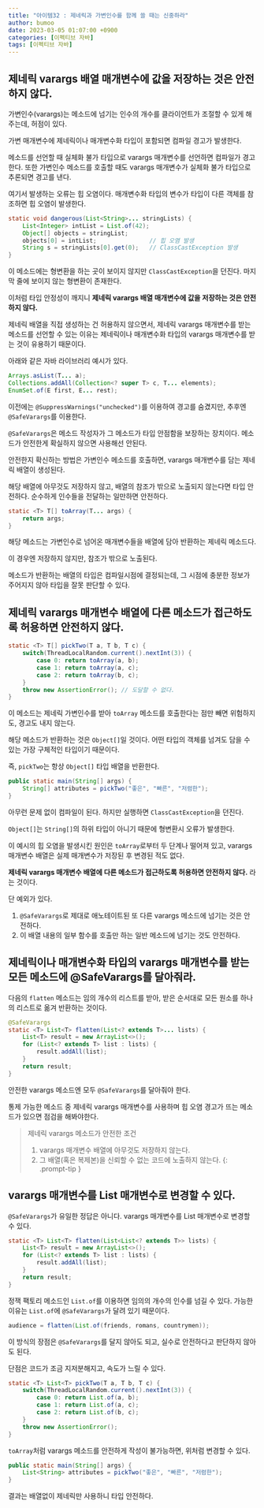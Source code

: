 ```yaml
---
title: "아이템32 : 제네릭과 가변인수를 함께 쓸 때는 신중하라"
author: bumoo
date: 2023-03-05 01:07:00 +0900
categories: [이펙티브 자바]
tags: [이펙티브 자바]
---
```


## 제네릭 varargs 배열 매개변수에 값을 저장하는 것은 안전하지 않다.

가변인수(varargs)는 메소드에 넘기는 인수의 개수를 클라이언트가 조절할 수 있게 해주는데, 허점이 있다.

가변 매개변수에 제네릭이나 매개변수화 타입이 포함되면 컴파일 경고가 발생한다.

메소드를 선언할 때 실체화 불가 타입으로 varargs 매개변수를 선언하면 컴파일가 경고한다. 
또한 가변인수 메소드를 호출할 때도 varargs 매개변수가 실체화 불가 타입으로 추론되면 경고를 낸다.

여기서 발생하는 오류는 힙 오염이다. 매개변수화 타입의 변수가 타입이 다른 객체를 참조하면 힙 오염이 발생한다.

```java
static void dangerous(List<String>... stringLists) {
    List<Integer> intList = List.of(42);
    Object[] objects = stringList;
    objects[0] = intList;               // 힙 오염 발생
    String s = stringLists[0].get(0);   // ClassCastException 발생
}
```

이 메소드에는 형변환을 하는 곳이 보이지 않지만 `ClassCastException`을 던진다. 마지막 줄에 보이지 않는 형변환이 존재한다.

이처럼 타입 안정성이 깨지니 **제네릭 varargs 배열 매개변수에 값을 저장하는 것은 안전하지 않다.**

제네릭 배열을 직접 생성하는 건 허용하지 않으면서, 제네릭 varargs 매개변수를 받는 메소드를 선언할 수 있는 이유는
제네릭이나 매개변수화 타입의 varargs 매개변수를 받는 것이 유용하기 때문이다.

아래와 같은 자바 라이브러리 예시가 있다.
```java
Arrays.asList(T... a);
Collections.addAll(Collection<? super T> c, T... elements);
EnumSet.of(E first, E... rest);
```

이전에는 `@SuppressWarnings("unchecked")`를 이용하여 경고를 숨겼지만, 추후엔 `@SafeVarargs`를 이용한다.

`@SafeVarargs`은 메소드 작성자가 그 메소드가 타입 안점함을 보장하는 장치이다.
메소드가 안전한게 확실하지 않으면 사용해선 안된다.

안전한지 확신하는 방법은 가변인수 메소드를 호출하면, varargs 매개변수를 담는 제네릭 배열이 생성된다.

해당 배열에 아무것도 저장하지 않고, 배열의 참조가 밖으로 노출되지 않는다면 타입 안전하다. 순수하게 인수들을 전달하는 일만하면 안전하다.

```java
static <T> T[] toArray(T... args) {
    return args;
}
```
해당 메소드는 가변인수로 넘어온 매개변수들을 배열에 담아 반환하는 제네릭 메소드다.

이 경우엔 저장하지 않지만, 참조가 밖으로 노출된다.

메소드가 반환하는 배열의 타입은 컴파일시점에 결정되는데, 그 시점에 충분한 정보가 주어지지 않아 타입을 잘못 판단할 수 있다.

## 제네릭 varargs 매개변수 배열에 다른 메소드가 접근하도록 허용하면 안전하지 않다.

```java
static <T> T[] pickTwo(T a, T b, T c) {
    switch(ThreadLocalRandom.current().nextInt(3)) {
        case 0: return toArray(a, b);
        case 1: return toArray(a, c);
        case 2: return toArray(b, c);
    }
    throw new AssertionError(); // 도달할 수 없다.
}
```
이 메소드는 제네릭 가변인수를 받아 `toArray` 메소드를 호출한다는 점만 빼면 위험하지도, 경고도 내지 않는다.

해당 메소드가 반환하는 것은 `Object[]`일 것이다. 어떤 타입의 객체를 넘겨도 담을 수 있는 가장 구체적인 타입이기 때문이다.

즉, `pickTwo`는 항상 `Object[]` 타입 배열을 반환한다.

```java
public static main(String[] args) {
    String[] attributes = pickTwo("좋은", "빠른", "저렴한");
}
```

아무런 문제 없이 컴파일이 된다. 하지만 실행하면 `ClassCastException`을 던진다. 

`Object[]`는 `String[]`의 하위 타입이 아니기 때문에 형변환시 오류가 발생한다.

이 예시의 힙 오염을 발생시킨 원인은 `toArray`로부터 두 단계나 떨어져 있고, varargs 매개변수 배열은 실제 매개변수가 저장된 후 변경된 적도 없다.

**제네릭 varargs 매개변수 배열에 다른 메소드가 접근하도록 허용하면 안전하지 않다.** 라는 것이다.

단 예외가 있다.
1. `@SafeVarargs`로 제대로 애노테이트된 또 다른 varargs 메소드에 넘기는 것은 안전하다.
2. 이 배열 내용의 일부 함수를 호출만 하는 일반 메소드에 넘기는 것도 안전하다.

## 제네릭이나 매개변수화 타입의 varargs 매개변수를 받는 모든 메소드에 @SafeVarargs를 달아줘라.

다음의 `flatten` 메소드는 임의 개수의 리스트를 받아, 받은 순서대로 모든 원소를 하나의 리스트로 옮겨 반환하는 것이다.

```java
@SafeVarargs
static <T> List<T> flatten(List<? extends T>... lists) {
    List<T> result = new ArrayList<>();
    for (List<? extends T> list : lists) {
        result.addAll(list);
    }
    return result;
}
```

안전한 varargs 메소드엔 모두 `@SafeVarargs`를 달아줘야 한다.

통제 가능한 메소드 중 제네릭 varargs 매개변수를 사용하며 힙 오염 경고가 뜨는 메소드가 있으면 점검을 해봐야한다.

> 제네릭 varargs 메소드가 안전한 조건
> 1. varargs 매개변수 배열에 아무것도 저장하지 않는다.
> 2. 그 배열(혹은 복제본)을 신뢰할 수 없는 코드에 노출하지 않는다.
{: .prompt-tip }

## varargs 매개변수를 List 매개변수로 변경할 수 있다.
`@SafeVarargs`가 유일한 정답은 아니다. varargs 매개변수를 List 매개변수로 변경할 수 있다.

```java
static <T> List<T> flatten(List<List<? extends T>> lists) {
    List<T> result = new ArrayList<>();
    for (List<? extends T> list : lists) {
        result.addAll(list);
    }
    return result;
}
```

정잭 팩토리 메소드인 `List.of`를 이용하면 임의의 개수의 인수를 넘길 수 있다. 가능한 이유는 `List.of`에 `@SafeVarargs`가 달려 있기 때문이다.

```java
audience = flatten(List.of(friends, romans, countrymen));
```

이 방식의 장점은 `@SafeVarargs`를 달지 않아도 되고, 실수로 안전하다고 판단하지 않아도 된다. 

단점은 코드가 조금 지저분해지고, 속도가 느릴 수 있다.

```java
static <T> List<T> pickTwo(T a, T b, T c) {
    switch(ThreadLocalRandom.current().nextInt(3)) {
        case 0: return List.of(a, b);
        case 1: return List.of(a, c);
        case 2: return List.of(b, c);
    }
    throw new AssertionError();
}
```
`toArray`처럼 varargs 메소드를 안전하게 작성이 불가능하면, 위처럼 변경할 수 있다.

```java
public static main(String[] args) {
    List<String> attributes = pickTwo("좋은", "빠른", "저렴한");
}
```
결과는 배열없이 제네릭만 사용하니 타입 안전하다.